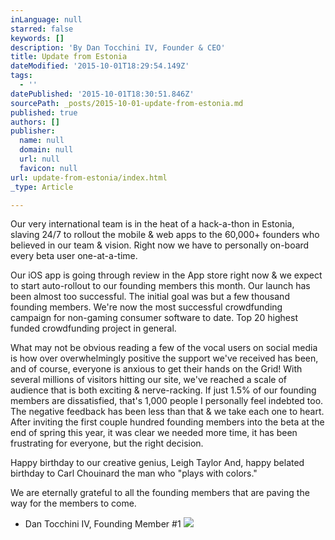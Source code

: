 ```yaml
---
inLanguage: null
starred: false
keywords: []
description: 'By Dan Tocchini IV, Founder & CEO'
title: Update from Estonia
dateModified: '2015-10-01T18:29:54.149Z'
tags:
  - ''
datePublished: '2015-10-01T18:30:51.846Z'
sourcePath: _posts/2015-10-01-update-from-estonia.md
published: true
authors: []
publisher:
  name: null
  domain: null
  url: null
  favicon: null
url: update-from-estonia/index.html
_type: Article

---
```

Our very international team is in the heat of a hack-a-thon in Estonia, slaving 24/7 to rollout the mobile & web apps to the 60,000+ founders who believed in our team & vision. 
Right now we have to personally on-board every beta user one-at-a-time. 

Our iOS app is going through review in the App store right now & we expect to start auto-rollout to our founding members this month. 
Our launch has been almost too successful. The initial goal was but a few thousand founding members. We're now the most successful crowdfunding campaign for non-gaming consumer software to date. Top 20 highest funded crowdfunding project in general. 

What may not be obvious reading a few of the vocal users on social media is how over overwhelmingly positive the support we've received has been, and of course, everyone is anxious to get their hands on the Grid! With several millions of visitors hitting our site, we've reached a scale of audience that is both exciting & nerve-racking. If just 1.5% of our founding members are dissatisfied, that's 1,000 people I personally feel indebted too. The negative feedback has been less than that & we take each one to heart. After inviting the first couple hundred founding members into the beta at the end of spring this year, it was clear we needed more time, it has been frustrating for everyone, but the right decision. 

Happy birthday to our creative genius, Leigh Taylor And, happy belated birthday to Carl Chouinard the man who "plays with colors."

We are eternally grateful to all the founding members that are paving the way for the members to come. 

- Dan Tocchini IV, Founding Member \#1
![](https://the-grid-user-content.s3-us-west-2.amazonaws.com/97df092c-b27d-44ae-9c8a-24aa50c8e334.jpg)
